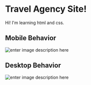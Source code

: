 # Travel Agency Site!

Hi! I'm learning html and css.


## Mobile Behavior

![enter image description here](https://github.com/GiseleGois/agencia_de_viagens/blob/main/mobile.gif?raw=true)

## Desktop Behavior

![enter image description here](https://github.com/GiseleGois/agencia_de_viagens/blob/main/desktop.gif?raw=true)
